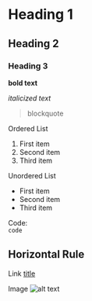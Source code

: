 # Heading 1

## Heading 2

### Heading 3

**bold text**

*italicized text*

> blockquote

Ordered List  
1. First item
2. Second item
3. Third item

Unordered List  

- First item
- Second item
- Third item

Code:  
`code`

Horizontal Rule  
---

Link 	[title](https://www.example.com)

Image 	![alt text](image.jpg)
